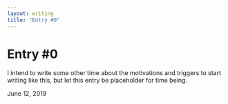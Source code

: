 ```yaml
---
layout: writing
title: "Entry #0"
---
```

# Entry #0

I intend to write some other time about the motivations and triggers to start writing like
this, but let this entry be placeholder for time being.

June 12, 2019

